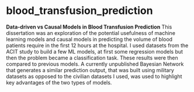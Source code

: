 # blood_transfusion_prediction
**Data-driven vs Causal Models in Blood Transfusion Prediction**
This dissertation was an exploration of the potential usefulness of machine learning models and causal models in predicting the volume of blood patients require in the first 12 hours at the hospital. I used datasets from the ACIT study to build a few ML models, at first some regression models but then the problem became a classification task. These results were then compared to previous models. A currently unpublished Bayesian Network that generates a similar prediction output, that was built using military datasets as opposed to the civilian datasets I used, was used to highlight key advantages of the two types of models.
